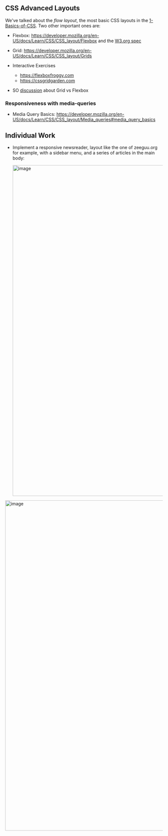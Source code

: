 
## CSS Advanced Layouts

We've talked about the *flow layout*, the most basic CSS layouts in the [1-Basics-of-CSS](1-Basics-of-CSS.md). Two other important ones are: 

- Flexbox: https://developer.mozilla.org/en-US/docs/Learn/CSS/CSS_layout/Flexbox and the [W3.org spec](https://www.w3.org/TR/css-flexbox-1/#visibility-collapse)
- Grid: https://developer.mozilla.org/en-US/docs/Learn/CSS/CSS_layout/Grids

- Interactive Exercises
	- https://flexboxfroggy.com
	- https://cssgridgarden.com 

- SO [discussion](https://stackoverflow.com/questions/50094544/what-are-the-differences-between-flexbox-and-the-grid-systems) about Grid vs Flexbox


### Responsiveness with media-queries
-  Media Query Basics: https://developer.mozilla.org/en-US/docs/Learn/CSS/CSS_layout/Media_queries#media_query_basics 



## Individual Work
- Implement a responsive newsreader, layout like the one of zeeguu.org for example, with a sidebar menu, and a series of articles in the main body: 

  <img width="1915" height="1055" alt="image" src="https://github.com/user-attachments/assets/acca62bf-68be-4b12-b1f4-3580900a1c5c" />

<img width="1914" height="1053" alt="image" src="https://github.com/user-attachments/assets/1c8c6819-a4e1-4d09-b363-fe8b99f07b96" />

